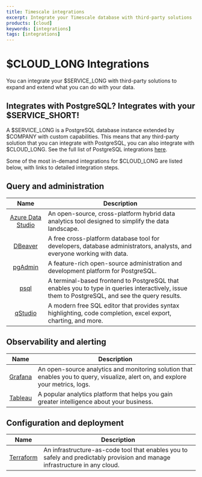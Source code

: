```yaml
---
title: Timescale integrations
excerpt: Integrate your Timescale database with third-party solutions
products: [cloud]
keywords: [integrations]
tags: [integrations]
---
```


# $CLOUD_LONG Integrations

You can integrate your $SERVICE_LONG with third-party solutions to expand and extend what you can do with your data.

## Integrates with PostgreSQL? Integrates with your $SERVICE_SHORT!

A $SERVICE_LONG is a PostgreSQL database instance extended by $COMPANY with custom capabilities. This means that any third-party solution that you can integrate with PostgreSQL, you can also integrate with $CLOUD_LONG. See the full list of PostgreSQL integrations [here][postgresql-integrations].

Some of the most in-demand integrations for $CLOUD_LONG are listed below, with links to detailed integration steps. 

## Query and administration

|      Name                | Description                                                                                                                                     |
|:------------------------:|-------------------------------------------------------------------------------------------------------------------------------------------------|
| [Azure Data Studio][ads] | An open-source, cross-platform hybrid data analytics tool designed to simplify the data landscape.                                              |
|    [DBeaver][dbeaver]    | A free cross-platform database tool for developers, database administrators, analysts, and everyone working with data.                          |
|    [pgAdmin][pgadmin]    | A feature-rich open-source administration and development platform for PostgreSQL.                                                              |
|       [psql][psql]       | A terminal-based frontend to PostgreSQL that enables you to type in queries interactively, issue them to PostgreSQL, and see the query results. |
|    [qStudio][qstudio]    | A modern free SQL editor that provides syntax highlighting, code completion, excel export, charting, and more.                                  |


## Observability and alerting

|            Name             | Description                                                                                                                                                          |
|:---------------------------:|----------------------------------------------------------------------------------------------------------------------------------------------------------------------|
|     [Grafana][grafana]      | An open-source analytics and monitoring solution that enables you to query, visualize, alert on, and explore your metrics, logs. |
|     [Tableau][tableau]      | A popular analytics platform that helps you gain greater intelligence about your business.                                                                           |


## Configuration and deployment 

|            Name             | Description                                                                                                                 |
|:---------------------------:|-----------------------------------------------------------------------------------------------------------------------------|
| [Terraform][terraform]      | An infrastructure-as-code tool that enables you to safely and predictably provision and manage infrastructure in any cloud. |

[psql]: /use-timescale/:currentVersion:/integrations/psql/
[qstudio]: /use-timescale/:currentVersion:/integrations/qstudio/
[dbeaver]: /use-timescale/:currentVersion:/integrations/dbeaver/
[ads]: /use-timescale/:currentVersion:/integrations/azure-data-studio/
[pgadmin]: /use-timescale/:currentVersion:/integrations/pgadmin/
[grafana]: /use-timescale/:currentVersion:/integrations/grafana/
[tableau]: /use-timescale/:currentVersion:/integrations/tableau/
[terraform]: /use-timescale/:currentVersion:/integrations/terraform
[postgresql-integrations]: https://slashdot.org/software/p/PostgreSQL/integrations/
